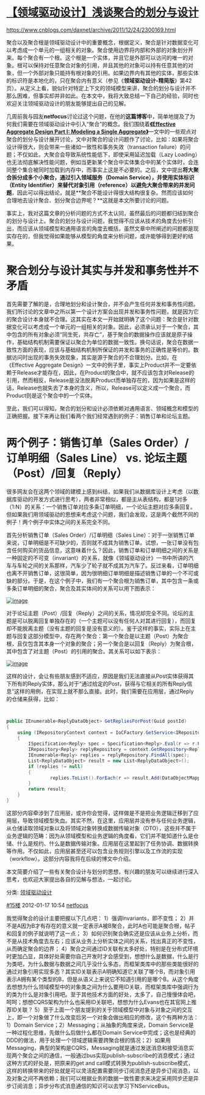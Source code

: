 #  [【领域驱动设计】浅谈聚合的划分与设计](https://www.cnblogs.com/daxnet/archive/2011/12/24/2300169.html) 	

https://www.cnblogs.com/daxnet/archive/2011/12/24/2300169.html	



聚合以及聚合根是领域驱动设计中的重要概念，根据定义，聚合是针对数据变化可以考虑成一个单元的一组相关的对象。聚合使用边界将内部和外部的对象划分开来。每个聚合有一个根。这个根是一个实体，并且它是外部可以访问的唯一的对象。根可以保持对任意聚合对象的引用，并且其他的对象可以持有任意其他的对象，但一个外部对象只能持有根对象的引用。如果边界内有其他的实体，那些实体的标识符是本地化的，只在聚合内有意义（参见《**领域驱动设计-精简版**》第42页）。从定义上看，貌似针对特定上下文的领域模型来讲，聚合的划分与设计并不那么困难，但事实却并非如此。在本文中，我将大致总结一下自己的经验，同时也欢迎关注领域驱动设计的朋友能够提出自己的见解。

几周前我与园友**netfocus**讨论过这个问题，在他的**这篇博客**中，简单地提及了为何我们需要在领域驱动设计中引入“聚合”的概念。我们围绕着[**《Effective Aggregate Design Part I: Modeling a Single Aggregate》**](http://files.cnblogs.com/daxnet/Vernon_2011_1.pdf)一文中的一些观点对聚合的划分与设计展开讨论，文中对聚合的设计问题作了讨论，比如：如果将聚合设计得很大，则会带来一些诸如一致性和事务失效（transaction  failure）的问题；不仅如此，大聚合会导致系统性能低下，即使采用延迟加载（Lazy  Loading）也无法彻底解决性能问题，例如当更新某个聚合中实体集合中的某个实体时，会连同整个集合被同时加载到内存中，而事实上这是不必要的。之后，文中提出**将大聚合拆分成多个小聚合，通过引入领域服务（Domain  Service），并使用实体标识（Entity  Identifier）来替代对象引用（reference）以避免大聚合带来的并发问题**，因此可以得出结论，就是**聚合不能设计得很大结构很复杂。然而应该如何合理地去设计聚合、划分聚合边界呢？**这就是本文所要讨论的问题。

事实上，我对这篇文章的分析问题的方式不太认同，虽然最后的问题都归结到聚合的划分与设计上。聚合的划分与设计问题，我觉得不应该从技术的角度去分析引出，而应该从领域模型和通用语言的角度去概括，虽然文章中所阐述的问题都是现实存在的，但我觉得如果能够从模型的角度来分析问题，或许能够得到更好的结果。

# 聚合划分与设计其实与并发和事务性并不矛盾

首先需要了解的是，合理地划分和设计聚合，并不会产生任何并发和事务性问题。我们所讨论的文章中之所以第一个设计方案会出现并发和事务性问题，就是因为它的聚合设计本身就不合理。这其实在本文一开始就明确了这个问题：聚合是针对数据变化可以考虑成一个单元的一组相关的对象。因此，必须承认对于一个聚合，其中包含的所有对象必须“同生死，共存亡”，基于聚合的数据操作应该就是原子操作，基础结构机制需要保证以聚合为单位的数据一致性。换句话说，聚合在数据一致性方面的表现，应该与基础结构机制所保证的并发和事务的正确性是等价的。数据访问时出现的事务失效现象，其实是源于聚合的不合理划分。比如，在《Effective  Aggregate  Design》一文中的例子里，事实上Product并不一定要依赖于Release才能存在，因此，在Product的聚合中，就不应该包含对Release的引用，然而相反，Release是没法脱离Product而单独存在的，因为如果是这样的话，Release也就失去了本身的含义，所以，Release可以定义成一个聚合，而Product则是这个聚合中的一个实体。

至此，我们可以得知，聚合的划分和设计必须依赖对通用语言、领域概念和模型的正确把握。接下来再让我们看两个我们经常遇到的例子：销售订单和论坛主题。

# 两个例子：销售订单（Sales Order）/订单明细（Sales Line） vs. 论坛主题（Post）/回复（Reply）

很多网友会在这两个领域的建模上感到纠结，如果我们从数据库设计上考虑（以数据库驱动的开发方式进行思考），两者非常相似，都是主从表结构，都是1对多（1:N）的关系：一个销售订单对应多条订单明细，一个论坛主题对应多条回复。但如果我们用领域驱动的思想来考虑这个问题，我们会发现，这是两个截然不同的例子！两个例子中实体之间的关系完全不同。

首先分析销售订单（Sales Order）/订单明细（Sales  Line）：对于一张销售订单来说，订单明细是不可缺少的，否则就不成其为销售订单。试想，一张订单没有包含任何购买的货品信息，这意味着什么？因此，销售订单和订单明细之间的关系是一种固定的不可变（invariant）的关系，就像《领域驱动设计》一书中所讲的汽车与车轮之间的关系那样，汽车少了轮子就不成其为汽车了。反过来看，订单明细也离不开销售订单，这很简单，因为很明细订单明细是描述销售订单的一个不可或缺的部分。于是，在这个例子中，我们有一个聚合根为销售订单，其中包含一条或多条订单明细的聚合，聚合及其实体间的关系可以用下图表示：

[![image](https://images.cnblogs.com/cnblogs_com/daxnet/201112/201112241000166739.png)](http://images.cnblogs.com/cnblogs_com/daxnet/201112/201112241000163642.png)

对于论坛主题（Post）/回复（Reply）之间的关系，情况却完全不同。论坛的主题是可以脱离回复单独存在的（一个主题可以没有任何人对其进行回复），而回复却不能脱离主题（没有主题的回复是没有意义的）。鉴于这样的事实，实际上在主题与回复这部分模型中，存在两个聚合：第一个聚合是以主题（Post）为聚合根，且仅包含其本身一个对象的聚合；另一个聚合是以回复（Reply）为聚合根，其中包含了对主题（Post）的引用的聚合。其关系可以如下表示：

[![image](https://images.cnblogs.com/cnblogs_com/daxnet/201112/201112241000175966.png)](http://images.cnblogs.com/cnblogs_com/daxnet/201112/201112241000175377.png)

这样的设计，会让有些朋友感到不适应，原因是我们无法直接从Post实体获得其下所有的Reply实体，那么对于“通过给定的Post，获得与它相关的所有Reply信息”这样的用例，在实现上就不那么直接。此时，我们需要在应用层，通过Reply的仓储来获得，比如：

```csharp


public IEnumerable<ReplyDataObject> GetRepliesForPost(Guid postId)
{
    using (IRepositoryContext context = IoCFactory.GetService<IRepositoryContext>();
    {
        ISpecification<Reply> spec = Specification<Reply>.Eval(r => r.Post.Id == postId);
        IRepository<Reply> replyRepository = context.GetRepository<Reply>();
        IEnumerable<Reply> replies = replyRepository.FindAll(spec);
        List<ReplyDataObject> result = new List<ReplyDataObject>();
        if (replies != null)
        {
                replies.ToList().ForEach(r => result.Add(DataObjectMapper.MapToDataObject(r));
        }
        return result;
    }
}


```

这部分内容牵涉到了应用层，或许你会觉得，这样做是不是把业务逻辑迁移到了应用层，导致领域模型失血。其实不然，在这里，应用层并没有参与任何业务逻辑，从仓储读取领域对象以及将领域对象转换成数据传输对象（DTO），这些并不属于业务逻辑的范畴：因为从领域模型和业务逻辑的角度看，它们并不能知道什么是仓储、什么是规约、什么是数据传输对象。应用层在这里起到了任务协调、数据转换等作用。不仅如此，应用层甚至还可以包含业务规则引擎以及工作流的实现（workflow）。这部分内容我将在后续的博文中介绍。

本文简要介绍了一些有关聚合设计与划分的思想，有兴趣的朋友可以继续进行深入思考，也欢迎大家提出各自的见解与想法，一起讨论。



分类: [领域驱动设计](https://www.cnblogs.com/daxnet/category/252402.html)



















[#15楼](https://www.cnblogs.com/daxnet/archive/2011/12/24/2300169.html#2295238)  2012-01-17 10:54 [netfocus](https://www.cnblogs.com/netfocus/) [ ](http://msg.cnblogs.com/send/netfocus) 			

我觉得聚合的设计主要把握以下几点吧：
1）强调Invariants，即不变性；
2）并不是A因为B才有存在的意义就一定表示A被B聚合，此时A也可能是聚合根，帖子和回复的例子就说明了这一点；
3）如何识别聚合确实还是应该从业务上分析，而不是从技术角度去左右；应该从业务上分析实体之间的关系，找出真正的不变性，从而确定聚合的边界；
4）聚合之间通过ID关联有太多好处，特别是在分布式环境时更加凸显，具体好处需要你自己开发时才会感受到，想想什么是数据，什么是行为类吧，为什么数据与数据之间几乎没什么多态，而框架类库中的那些类能很好的通过对象引用实现多态？其实ID关联表示A明确知道它关联了哪个B，而对象引用表示A拥有某个类型的B，但是从语义上来说它不知道引用的是哪个B。从这个角度去想想为什么领域模型中的对象类之间为什么要用ID关联，而框架类库中强调行为的类为什么是对象引用吧。至于其他技术方面的好处，太多了，自己慢慢体会吧，呵呵；想想CQRS架构为什么也采用ID关联吧，想想为什么Evans也在其官网上推荐ID关联？
5）至于上面一个朋友提到的关于领域模型中对象与对象之间的交互上，即一个对象做了什么改变后另一个对象会做出相应的修改，这个有两种方法：1）Domain  Service；2）Messaging；从抽象的角度来说，Domain Service是一种过程化思维，先做什么后做什么都在Domain  Service中完成；这也是经典的DDD的做法，用于处理一个领域逻辑需要跨聚合根的情况；2）如果用Messaging，典型的架构是CQRS，Messaging就是通过发送消息和接受消息实现两个聚合之间的通信，一般通过bus实现publish-subscribe的消息模式；通过这种方式的好处是，把原来的get  and  call模式转换为publish-subscribe模式，这样的转换带来的好处就是可以灵活配置需要同步订阅消息还是异步订阅消息，以及对象之间不再依赖；我们可以根据业务的数据一致性要求来决定采用同步还是异步订阅消息；异步分布式消息通信的知识可以去学习下NServiceBus。